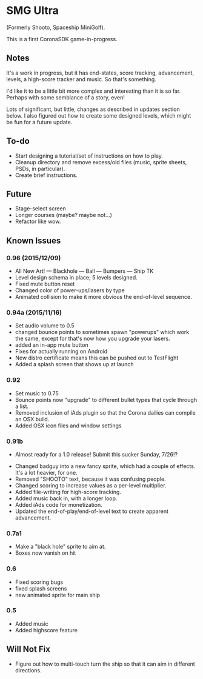 SMG Ultra
===================
(Formerly Shooto, Spaceship MiniGolf).

This is a first CoronaSDK game-in-progress. 

Notes
------
It's a work in progress, but it has end-states, score tracking, advancement, levels, a high-score tracker and music. So that's something.

I'd like it to be a little bit more complex and interesting than it is so far. Perhaps with some semblance of a story, even!

Lots of significant, but little, changes as described in updates section below. I also figured out how to create some designed levels, which might be fun for a future update.

## To-do
- Start designing a tutorial/set of instructions on how to play.
- Cleanup directory and remove excess/old files (music, sprite sheets, PSDs, in particular).
- Create brief instructions.

## Future
- Stage-select screen
- Longer courses (maybe? maybe not…)
- Refactor like wow.

## Known Issues

### 0.96 (2015/12/09)
- All New Art!
— Blackhole
— Ball
— Bumpers
— Ship TK
- Level design schema in place; 5 levels designed.
- Fixed mute button reset
- Changed color of power-ups/lasers by type
- Animated collision to make it more obvious the end-of-level sequence.

### 0.94a (2015/11/16)
- Set audio volume to 0.5
- changed bounce points to sometimes spawn "powerups" which work the same, except for that's now how you upgrade your lasers.
- added an in-app mute button
- Fixes for actually running on Android
- New distro certificate means this can be pushed out to TestFlight
- Added a splash screen that shows up at launch

### 0.92
- Set music to 0.75
- Bounce points now "upgrade" to different bullet types that cycle through a list.
- Removed inclusion of iAds plugin so that the Corona dailies can compile an OSX build.
- Added OSX icon files and window settings

### 0.91b
- Almost ready for a 1.0 release! Submit this sucker Sunday, 7/26!?
* Changed badguy into a new fancy sprite, which had a couple of effects. It's a lot heavier, for one.
* Removed "SHOOTO" text, because it was confusing people.
* Changed scoring to increase values as a per-level multiplier.
* Added file-writing for high-score tracking.
* Added music back in, with a longer loop.
* Added iAds code for monetization.
* Updated the end-of-play/end-of-level text to create apparent advancement.

### 0.7a1
- Make a "black hole" sprite to aim at.
- Boxes now vanish on hit

### 0.6
- Fixed scoring bugs
- fixed splash screens
- new animated sprite for main ship

### 0.5
- Added music
- Added highscore feature


Will Not Fix
------------
- Figure out how to multi-touch turn the ship so that it can aim in different directions.
